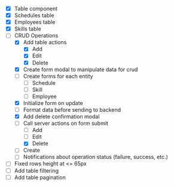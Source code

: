 - [x] Table component
- [x] Schedules table
- [x] Employees table
- [x] Skills table
- [ ] CRUD Operations
  - [x] Add table actions
    - [x] Add
    - [x] Edit
    - [x] Delete
  - [x] Create form modal to manipulate data for crud
  - [ ] Create forms for each entity
    - [ ] Schedule
    - [ ] Skill
    - [ ] Employee
  - [x] Initialize form on update
  - [ ] Format data before sending to backend
  - [x] Add delete confirmation modal
  - [ ] Call server actions on form submit
    - [ ] Add
    - [ ] Edit
    - [x] Delete
  - [ ] Create
  - [ ] Notifications about operation status (failure, success, etc.)
- [ ] Fixed rows height at <= 65px
- [ ] Add table filtering
- [ ] Add table pagination